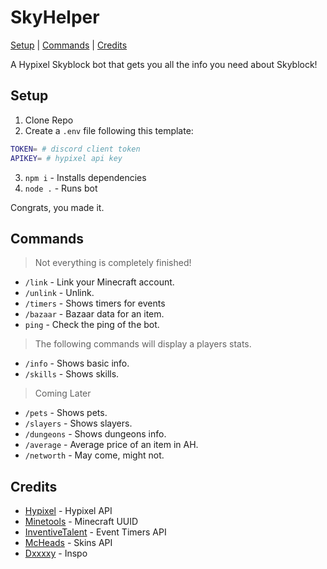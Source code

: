 # SkyHelper
[Setup](#setup) | [Commands](#commands) | [Credits](#credits)

A Hypixel Skyblock bot that gets you all the info you need about Skyblock!

## Setup
1. Clone Repo
2. Create a `.env` file following this template:
```sh
TOKEN= # discord client token 
APIKEY= # hypixel api key
```
3. `npm i` - Installs dependencies
4. `node .` - Runs bot

Congrats, you made it.

## Commands
> Not everything is completely finished!
- `/link` - Link your Minecraft account.
- `/unlink` - Unlink.
- `/timers` - Shows timers for events
- `/bazaar` - Bazaar data for an item.
- `ping` - Check the ping of the bot.
> The following commands will display a players stats. 
- `/info` - Shows basic info.
- `/skills` - Shows skills.
> Coming Later
- `/pets` - Shows pets.
- `/slayers` - Shows slayers.
- `/dungeons` - Shows dungeons info.
- `/average` - Average price of an item in AH.
- `/networth` - May come, might not.

## Credits
- [Hypixel](https://api.hypixel.net/) - Hypixel API
- [Minetools](https://api.minetools.eu/) - Minecraft UUID
- [InventiveTalent](https://github.com/InventivetalentDev) - Event Timers API
- [McHeads](https://mc-heads.net/) - Skins API
- [Dxxxxy](https://github.com/DxxxxY/DreamBot) - Inspo
